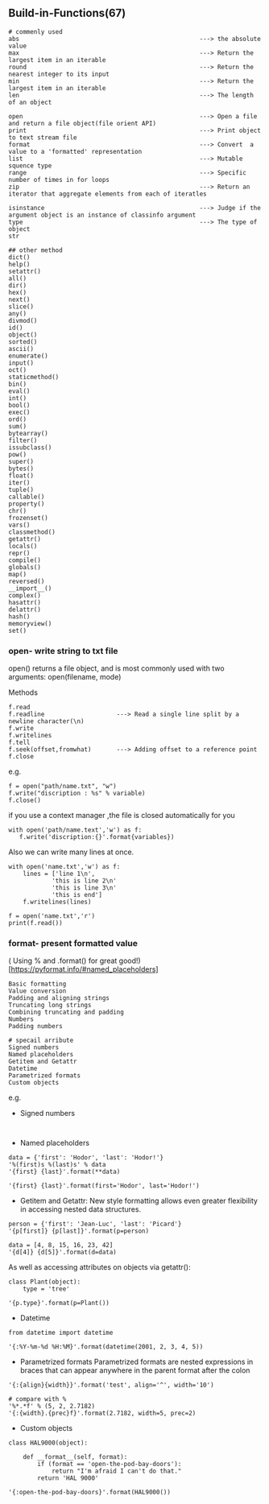 Build-in-Functions(67)
--------------------------------------------------------------------------------------------------------		
```
# commenly used
abs                                                  ---> the absolute value
max                                                  ---> Return the largest item in an iterable
round                                                ---> Return the nearest integer to its input
min                                                  ---> Return the largest item in an iterable
len                                                  ---> The length of an object

open                                                 ---> Open a file and return a file object(file orient API)	
print                                                ---> Print object to text stream file  
format                                               ---> Convert  a value to a 'formatted' representation
list                                                 ---> Mutable squence type
range                                                ---> Specific number of times in for loops
zip                                                  ---> Return an iterator that aggregate elements from each of iteratles

isinstance                                           ---> Judge if the argument object is an instance of classinfo argument
type                                                 ---> The type of object
str

## other method
dict()	
help()	
setattr()
all()	
dir()	
hex()	
next()	
slice()
any()	
divmod()	
id()	
object()	
sorted()
ascii()	
enumerate()	
input()	
oct()	
staticmethod()
bin()	
eval()	
int()	
bool()	
exec()	
ord()	
sum() 
bytearray()	
filter()	
issubclass()	
pow()	
super()
bytes()	
float()	
iter()		
tuple()
callable()	
property()	
chr()	
frozenset()	
vars()
classmethod()	
getattr()	
locals()	
repr()	
compile()	  
globals()	
map()	
reversed()	
__import__()
complex()	
hasattr()	
delattr()	
hash()	
memoryview()	
set()
```
### open- write string to txt file
open() returns a file object, and is most commonly used with two arguments: open(filename, mode)

Methods
```
f.read
f.readline                    ---> Read a single line split by a newline character(\n)
f.write
f.writelines
f.tell            
f.seek(offset,fromwhat)       ---> Adding offset to a reference point
f.close
```

e.g.
```
f = open("path/name.txt", "w")
f.write("discription : %s" % variable)
f.close()
```
if you use a context manager ,the file is closed automatically for you
```
with open('path/name.text','w') as f:
   f.write('discription:{}'.format{variables})
```
Also we can write many lines at once.
```
with open('name.txt','w') as f:
    lines = ['line 1\n',
            'this is line 2\n'
            'this is line 3\n'
            'this is end']
    f.writelines(lines)

f = open('name.txt','r')
print(f.read())      
```

### format- present formatted value
( Using % and .format() for great good!)[https://pyformat.info/#named_placeholders]
```
Basic formatting
Value conversion
Padding and aligning strings
Truncating long strings
Combining truncating and padding
Numbers
Padding numbers

# specail arribute
Signed numbers
Named placeholders   
Getitem and Getattr
Datetime
Parametrized formats
Custom objects

```
e.g.

* Signed numbers
```


```

* Named placeholders
```
data = {'first': 'Hodor', 'last': 'Hodor!'}
'%(first)s %(last)s' % data
'{first} {last}'.format(**data)

'{first} {last}'.format(first='Hodor', last='Hodor!')
```

* Getitem and Getattr:
New style formatting allows even greater flexibility in accessing nested data structures.

```
person = {'first': 'Jean-Luc', 'last': 'Picard'}
'{p[first]} {p[last]}'.format(p=person)

data = [4, 8, 15, 16, 23, 42]
'{d[4]} {d[5]}'.format(d=data)

```
As well as accessing attributes on objects via getattr():
```
class Plant(object):
    type = 'tree'

'{p.type}'.format(p=Plant())
```

* Datetime
```
from datetime import datetime

'{:%Y-%m-%d %H:%M}'.format(datetime(2001, 2, 3, 4, 5))
```

* Parametrized formats
Parametrized formats are nested expressions in braces that can appear anywhere in the parent format after the colon
```
'{:{align}{width}}'.format('test', align='^', width='10')

# compare with %
'%*.*f' % (5, 2, 2.7182)
'{:{width}.{prec}f}'.format(2.7182, width=5, prec=2)
```
* Custom objects
```
class HAL9000(object):

    def __format__(self, format):
        if (format == 'open-the-pod-bay-doors'):
            return "I'm afraid I can't do that."
        return 'HAL 9000'
        
'{:open-the-pod-bay-doors}'.format(HAL9000())
```

